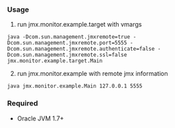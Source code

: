 ### Usage
1. run jmx.monitor.example.target with vmargs
```
java -Dcom.sun.management.jmxremote=true -Dcom.sun.management.jmxremote.port=5555 -Dcom.sun.management.jmxremote.authenticate=false -Dcom.sun.management.jmxremote.ssl=false jmx.monitor.example.target.Main
```

2. run jmx.monitor.example with remote jmx information
```
java jmx.monitor.example.Main 127.0.0.1 5555
```

### Required
- Oracle JVM 1.7+
